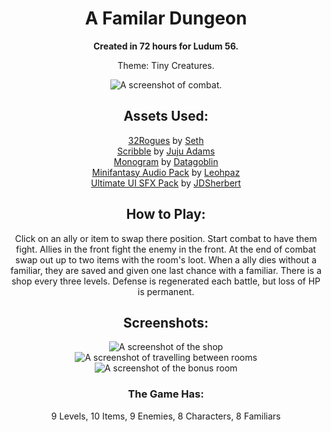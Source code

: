 
<div align="center">
  <h1 align="center"> A Familar Dungeon</h1>
  <p align="center"><strong>Created in 72 hours for Ludum 56.</strong></p>
  <p align="center">Theme: Tiny Creatures.</p>
  <img src="https://github.com/user-attachments/assets/e7920de1-df81-4468-9a72-8b287027a187" alt="A screenshot of combat." >
  <h2>Assets Used:</h1>
  <div align="center">
    <a href="https://sethbb.itch.io/32rogues" target="_blank">32Rogues</a> by <a href="https://sethbb.itch.io/" target="_blank">Seth</a><br />
    <a href="https://www.jujuadams.com/Scribble/#/latest/" target="_blank">Scribble</a> by <a href="https://github.com/jujuadams" target="_blank">Juju Adams</a><br />
    <a href="https://datagoblin.itch.io/monogram" target="_blank">Monogram</a> by <a href="https://datagoblin.itch.io/" target="_blank">Datagoblin</a><br />
    <a href="https://leohpaz.itch.io/minifantasy-dungeon-sfx-pack" target="_blank">Minifantasy Audio Pack</a> by <a href="https://leohpaz.itch.io/" target="_blank">Leohpaz</a><br />
    <a href="https://jdsherbert.itch.io/ultimate-ui-sfx-pack" target="_blank">Ultimate UI SFX Pack</a> by <a href="https://jdsherbert.itch.io/" target="_blank">JDSherbert</a><br />
  </div>
  <h2>How to Play:</h2>
  <div align="center">
    Click on an ally or item to swap there position. 
    Start combat to have them fight. 
    Allies in the front fight the enemy in the front. 
    At the end of combat swap out up to two items with the room's loot. 
    When a ally dies without a familiar, they are saved and given one last chance with a familiar. 
    There is a shop every three levels. 
    Defense is regenerated each battle, but loss of HP is permanent.
  </div>
  <h2>Screenshots:</h2>
    <img src="https://github.com/user-attachments/assets/fddec8ea-8ee9-4e15-9979-bdca7ed9de76" alt="A screenshot of the shop" ><br />
    <img src="https://github.com/user-attachments/assets/45506d3c-0c42-43e9-b081-3c2ad3b65467" alt="A screenshot of travelling between rooms" ><br />
    <img src="https://github.com/user-attachments/assets/2bb124a2-77a8-4325-8cd1-96f8f223a7a3" alt="A screenshot of the bonus room" ><br />
  <h3>The Game Has:</h3>
  <div align="center">
    9 Levels, 10 Items, 9 Enemies, 8 Characters, 8 Familiars
  </div>
</div>
